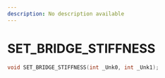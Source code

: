 ```yaml
---
description: No description available 
---
```


# SET_BRIDGE_STIFFNESS

```cpp
void SET_BRIDGE_STIFFNESS(int _Unk0, int _Unk1);
```